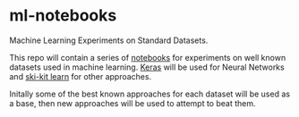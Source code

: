# ml-notebooks
Machine Learning Experiments on Standard Datasets.

This repo will contain a series of [notebooks](http://jupyter.org/) for experiments on well known datasets used in machine learning.  [Keras](https://keras.io/) will be used for Neural Networks and [ski-kit learn](http://scikit-learn.org/stable/) for other approaches.  

Initally some of the best known approaches for each dataset will be used as a base, then new approaches will be used to attempt to beat them.
